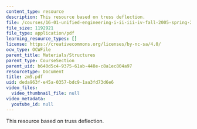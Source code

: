 ```yaml
---
content_type: resource
description: This resource based on truss deflection.
file: /courses/16-01-unified-engineering-i-ii-iii-iv-fall-2005-spring-2006/deda963fe45a0357bdc91aa3fd73d6e6_zm9.pdf
file_size: 1192921
file_type: application/pdf
learning_resource_types: []
license: https://creativecommons.org/licenses/by-nc-sa/4.0/
ocw_type: OCWFile
parent_title: Materials/Structures
parent_type: CourseSection
parent_uid: b640d5c4-9375-61ab-448e-c8a1ec804a97
resourcetype: Document
title: zm9.pdf
uid: deda963f-e45a-0357-bdc9-1aa3fd73d6e6
video_files:
  video_thumbnail_file: null
video_metadata:
  youtube_id: null
---
```

This resource based on truss deflection.